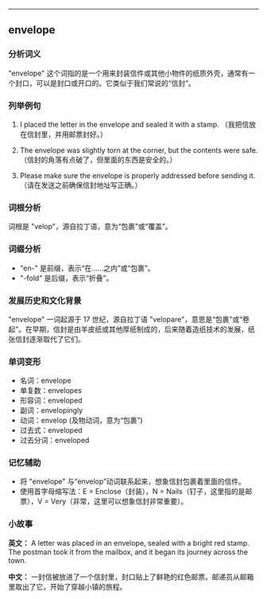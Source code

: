 
---------------
## envelope
### 分析词义
"envelope" 这个词指的是一个用来封装信件或其他小物件的纸质外壳，通常有一个封口，可以是封口或开口的。它类似于我们常说的“信封”。

### 列举例句
1. I placed the letter in the envelope and sealed it with a stamp.
   （我把信放在信封里，并用邮票封好。）

2. The envelope was slightly torn at the corner, but the contents were safe.
   （信封的角落有点破了，但里面的东西是安全的。）

3. Please make sure the envelope is properly addressed before sending it.
   （请在发送之前确保信封地址写正确。）

### 词根分析
词根是 "velop"，源自拉丁语，意为“包裹”或“覆盖”。

### 词缀分析
- "en-" 是前缀，表示“在……之内”或“包裹”。
- "-fold" 是后缀，表示“折叠”。

### 发展历史和文化背景
"envelope" 一词起源于 17 世纪，源自拉丁语 "velopare"，意思是“包裹”或“卷起”。在早期，信封是由羊皮纸或其他厚纸制成的，后来随着造纸技术的发展，纸张信封逐渐取代了它们。

### 单词变形
- 名词：envelope
- 单复数：envelopes
- 形容词：enveloped
- 副词：envelopingly
- 动词：envelop (及物动词，意为“包裹”)
- 过去式：enveloped
- 过去分词：enveloped

### 记忆辅助
- 将 "envelope" 与“envelop”动词联系起来，想象信封包裹着里面的信件。
- 使用首字母缩写法：E = Enclose（封装），N = Nails（钉子，这里指的是邮票），V = Very（非常，这里可以想象信封非常重要）。

### 小故事
**英文：** 
A letter was placed in an envelope, sealed with a bright red stamp. The postman took it from the mailbox, and it began its journey across the town.

**中文：**
一封信被放进了一个信封里，封口贴上了鲜艳的红色邮票。邮递员从邮箱里取出了它，开始了穿越小镇的旅程。

